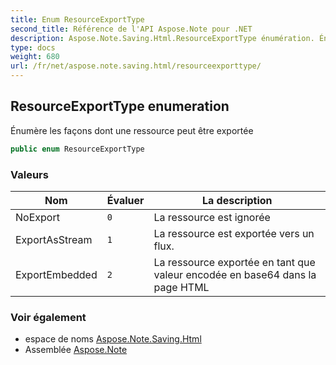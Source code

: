 ```yaml
---
title: Enum ResourceExportType
second_title: Référence de l'API Aspose.Note pour .NET
description: Aspose.Note.Saving.Html.ResourceExportType énumération. Énumère les façons dont une ressource peut être exportée
type: docs
weight: 680
url: /fr/net/aspose.note.saving.html/resourceexporttype/
---
```

## ResourceExportType enumeration

Énumère les façons dont une ressource peut être exportée

```csharp
public enum ResourceExportType
```

### Valeurs

| Nom | Évaluer | La description |
| --- | --- | --- |
| NoExport | `0` | La ressource est ignorée |
| ExportAsStream | `1` | La ressource est exportée vers un flux. |
| ExportEmbedded | `2` | La ressource exportée en tant que valeur encodée en base64 dans la page HTML |

### Voir également

* espace de noms [Aspose.Note.Saving.Html](../../aspose.note.saving.html/)
* Assemblée [Aspose.Note](../../)


